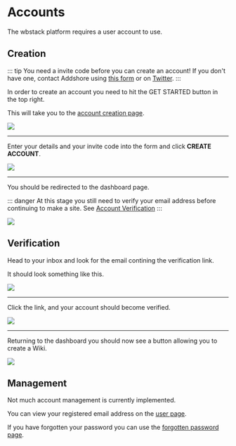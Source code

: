 # Accounts

The wbstack platform requires a user account to use.

## Creation

::: tip
You need a invite code before you can create an account!
If you don't have one, contact Addshore using [this form](https://addshore.com/contact/) or on [Twitter](https://twitter.com/addshore).
:::

In order to create an account you need to hit the GET STARTED button in the top right.

This will take you to the [account creation page](https://www.wbstack.com/create-account).

![](https://i.imgur.com/CohjsRc.png)

---

Enter your details and your invite code into the form and click **CREATE ACCOUNT**.

![](https://i.imgur.com/Czr4a7i.png)

---

You should be redirected to the dashboard page.

::: danger
At this stage you still need to verify your email address before continuing to make a site.
See [Account Verification](#account-verification)
:::

![](https://i.imgur.com/dQ8Lad1.png)

## Verification

Head to your inbox and look for the email contining the verification link.

It should look something like this.

![](https://i.imgur.com/KxYODyB.png)

---

Click the link, and your account should become verified.

![](https://i.imgur.com/11hzWuj.png)

---

Returning to the dashboard you should now see a button allowing you to create a Wiki.

![](https://i.imgur.com/e3WGsBu.png)

## Management

Not much account management is currently implemented.

You can view your registered email address on the [user page](https://www.wbstack.com/user).

If you have forgotten your password you can use the [forgotten password page](https://www.wbstack.com/forgotten-password).
